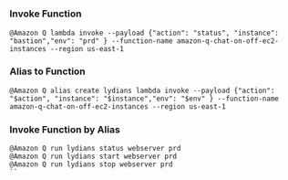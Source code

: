 # 

### Invoke Function
```
@Amazon Q lambda invoke --payload {"action": "status", "instance": "bastion","env": "prd" } --function-name amazon-q-chat-on-off-ec2-instances --region us-east-1
```

### Alias to Function
```
@Amazon Q alias create lydians lambda invoke --payload {"action": "$action", "instance": "$instance","env": "$env" } --function-name amazon-q-chat-on-off-ec2-instances --region us-east-1
```

### Invoke Function by Alias
```
@Amazon Q run lydians status webserver prd
@Amazon Q run lydians start webserver prd
@Amazon Q run lydians stop webserver prd
``


